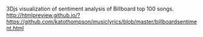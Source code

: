 3Djs visualization of sentiment analysis of Billboard top 100 songs.
http://htmlpreview.github.io/?https://github.com/katothompson/musiclyrics/blob/master/billboardsentiment.html

